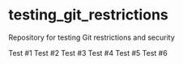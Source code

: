 # testing_git_restrictions
Repository for testing Git restrictions and security

Test #1
Test #2
Test #3
Test #4
Test #5
Test #6
